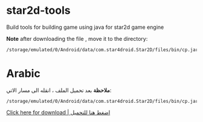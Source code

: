 # star2d-tools
Build tools for building game using java for star2d game engine

**Note** after downloading the file , move it to the directory:
```
/storage/emulated/0/Android/data/com.star4droid.Star2D/files/bin/cp.jar
``` 

# **Arabic**
**ملاحظة** بعد تحميل الملف ، انقله الى مسار الاتي:

```
/storage/emulated/0/Android/data/com.star4droid.Star2D/files/bin/cp.jar
```

[Click here for download | اضغط هنا للتحميل](https://github.com/abodinagdat16/star2d-tools/releases/download/1.0.0/cp.jar)



 

